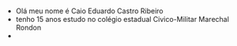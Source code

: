 #
- Olá meu nome é Caio Eduardo Castro Ribeiro 
- tenho 15 anos estudo no colégio estadual Civico-Militar Marechal Rondon 
- 
